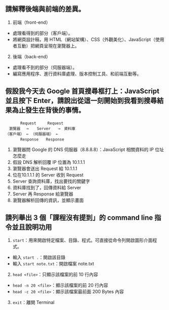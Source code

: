 ## 請解釋後端與前端的差異。

1. 前端（front-end）
- 處理看得到的部分（客戶端）。
- 將網頁設計稿，用 HTML（網站架構）、CSS（外觀美化）、JavaScript（使用者互動）把網頁呈現在瀏覽器上。

2. 後端（back-end）
- 處理看不到的部分（伺服器端）。
- 編寫應用程序、進行資料庫處理、版本控制工具、和前端互動等。
## 假設我今天去 Google 首頁搜尋框打上：JavaScript 並且按下 Enter，請說出從這一刻開始到我看到搜尋結果為止發生在背後的事情。

```
　　　　Request　　　Request　
　瀏覽器 　→ 　 Server　　→　資料庫
（客戶端） ← （伺服器端） ←
　　　　Response　　Response　
```

1. 瀏覽器問 Google 的 DNS 伺服器（8.8.8.8）：JavaScript 相關資料的 IP 位址怎麼走
2. 假設 DNS 解析回覆 IP 位置為 10.1.1.1
3. 瀏覽器會送出 Request 給 10.1.1.1
4. 位在10.1.1.1 的 Server 收到 Request
5. Server 查詢資料庫，找出要找的關鍵字
6. 資料庫找到了，回傳資料給 Server
7. Server 再 Response 給瀏覽器
8. 瀏覽器解析回傳的資訊，並顯示畫面

## 請列舉出 3 個「課程沒有提到」的 command line 指令並且說明功用

1.  `start`：用來開啟特定檔案、目錄、程式。可直接從命令列開啟圖形介面程式。

- 輸入 `start .`：開啟該目錄
- 輸入 `start note.txt`：開啟檔案 note.txt

2. `head <file>`：只顯示該檔案的前 10 行內容
- `head -n 20 <file>`：顯示該檔案的前 20 行內容
- `head -c 20 <file>`：顯示該檔案最前面 200 Bytes 內容

3. `exit`：離開 Terminal
